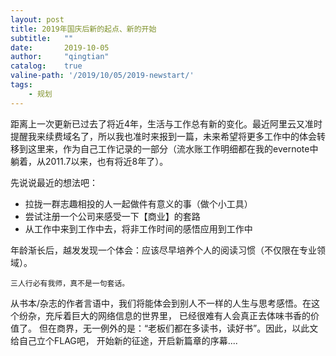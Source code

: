 ```yaml
---
layout: post
title: 2019年国庆后新的起点、新的开始
subtitle:   ""
date:       2019-10-05
author:     "qingtian"
catalog:    true
valine-path: '/2019/10/05/2019-newstart/'
tags:
    - 规划
---
```



距离上一次更新已过去了将近4年，生活与工作总有新的变化。最近阿里云又准时提醒我来续费域名了，所以我也准时来报到一篇，未来希望将更多工作中的体会转移到这里来，作为自己工作记录的一部分（流水账工作明细都在我的evernote中躺着，从2011.7以来，也有将近8年了）。

先说说最近的想法吧：

- 拉拢一群志趣相投的人一起做件有意义的事（做个小工具）
- 尝试注册一个公司来感受一下【商业】的套路
- 从工作中来到工作中去，将非工作时间的感悟应用到工作中

年龄渐长后，越发发现一个体会：应该尽早培养个人的阅读习惯（不仅限在专业领域）。

```
三人行必有我师，真不是一句套话。
```

从书本/杂志的作者言语中，我们将能体会到别人不一样的人生与思考感悟。在这个纷杂，充斥着巨大的网络信息的世界里， 已经很难有人会真正去体味书香的价值了。 但在商界，无一例外的是：“老板们都在多读书，读好书”。因此，以此文给自己立个FLAG吧， 开始新的征途，开启新篇章的序幕....

